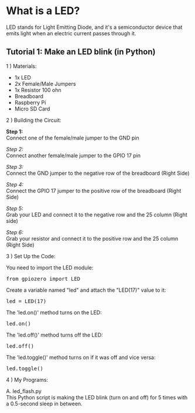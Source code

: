 # What is a LED?
LED stands for Light Emitting Diode, and it's a semiconductor device that emits light when
an electric current passes through it.

## Tutorial 1: Make an LED blink (in Python)
1 ) Materials:
   
- 1x LED
- 2x Female/Male Jumpers
- 1x Resistor 100 ohn
- Breadboard
- Raspberry Pi
- Micro SD Card
  
2 ) Building the Circuit:

**Step 1:** <br>
Connect one of the female/male jumper to the GND pin
 
_Step 2:_ <br>
Connect another female/male jumper to the GPIO 17 pin

_Step 3:_ <br>
Connect the GND jumper to the negative row of the breadboard (Right Side)

_Step 4:_ <br>
Connect the GPIO 17 jumper to the positive row of the breadboard (Right Side)

_Step 5:_ <br>
Grab your LED and connect it to the negative row and the 25 column (Right side)

_Step 6:_ <br>
Grab your resistor and connect it to the positive row and the 25 column (Right Side)

3 ) Set Up the Code:

You need to import the LED module:
<pre>
from gpiozero import LED
</pre>

Create a variable named "led" and attach the "LED(17)" value to it:
<pre>
led = LED(17)
</pre>

The 'led.on()' method turns on the LED:
<pre>
led.on()
</pre>
   
The 'led.off()' method turns off the LED:
<pre>
led.off()
</pre>

The 'led.toggle()' method turns on if it was off and vice versa:
<pre>
led.toggle()
</pre>

4 ) My Programs:

A. led_flash.py <br>
This Python script is making the LED blink (turn on and off) for 5 times with a 0.5-second sleep in between. 
